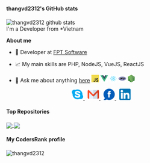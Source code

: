 #### thangvd2312's GitHub stats
<img align="center" src="https://github-readme-stats.vercel.app/api?username=thangvd2312&show_icons=true&theme=radical&count_private=true" alt="thangvd2312 github stats" />
<br />
I'm a Developer from *Vietnam

**About me**

- 💼 Developer at [FPT Software](https://www.fpt-software.com/)

- 📈 My main skills are PHP, NodeJS, VueJS, ReactJS

- 💬 Ask me about anything [here](https://github.com/thangvd2312/thangvd2312/issues)
<code><img height="20" src="https://raw.githubusercontent.com/github/explore/80688e429a7d4ef2fca1e82350fe8e3517d3494d/topics/javascript/javascript.png"></code>
<code><img height="20" src="https://raw.githubusercontent.com/github/explore/80688e429a7d4ef2fca1e82350fe8e3517d3494d/topics/vue/vue.png"></code>
<code><img height="20" src="https://raw.githubusercontent.com/github/explore/80688e429a7d4ef2fca1e82350fe8e3517d3494d/topics/react/react.png"></code>
<code><img height="20" src="https://raw.githubusercontent.com/github/explore/5c058a388828bb5fde0bcafd4bc867b5bb3f26f3/topics/php/php.png"></code>
<code><img height="20" src="https://raw.githubusercontent.com/github/explore/80688e429a7d4ef2fca1e82350fe8e3517d3494d/topics/nodejs/nodejs.png"></code> 
<p align="center">
  <a href="https://join.skype.com/invite/l2jqOdQCigJL" target="_blank">
    <img alt="Skype me" src="skype.png" width="30" />
  </a>
  <span>&nbsp;</span>
  <a href="mailto:thangvd2312@gmail.co" target="_blank">
    <img alt="Email me" src="gmail.png" width="30" />
  </a>
  <span>&nbsp;</span>
  <a href="https://www.facebook.com/profile.php?id=100017448736183" target="_blank">
    <img alt="My Facebook" src="fb.png" width="30" />
  </a>
  <span>&nbsp;</span>
  <a href="https://www.linkedin.com/in/thang-vu-b916b6119/" target="_blank">
    <img alt="My LinkedIn" src="linkedin.png" width="30" />
  </a>
</p>

#### Top Repositories
<p>
<a href="https://github.com/thangvd2312/videomakers">
  <img align="center" src="https://github-readme-stats.vercel.app/api/pin/?username=thangvd2312&repo=ReactJS&theme=buefy" />
</a>

<a href="https://github.com/hoangcongst/liftu-frontend">
  <img align="center" src="https://github-readme-stats.vercel.app/api/pin/?username=hoangcongst&repo=liftu-frontend&theme=buefy" />
</a>
</p>

#### My CodersRank profile
<img align="center" src="https://cr-ss-service.azurewebsites.net/api/ScreenShot?widget=summary&username=thangvd2312&branding=false" alt="thangvd2312" />
